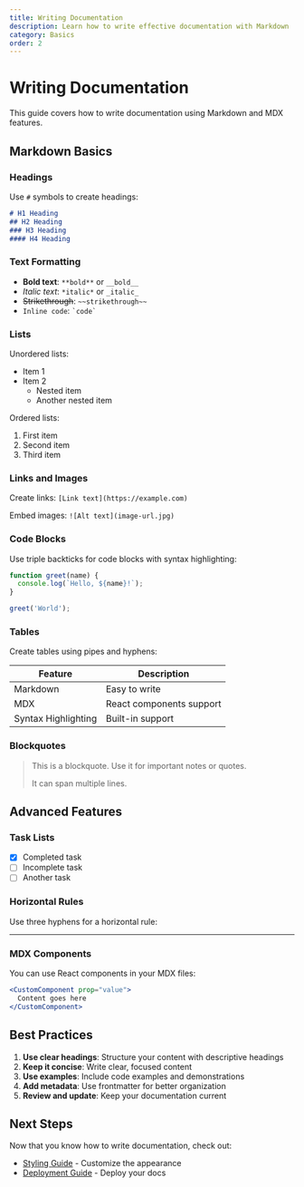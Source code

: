 ```yaml
---
title: Writing Documentation
description: Learn how to write effective documentation with Markdown
category: Basics
order: 2
---
```


# Writing Documentation

This guide covers how to write documentation using Markdown and MDX features.

## Markdown Basics

### Headings

Use `#` symbols to create headings:

```markdown
# H1 Heading
## H2 Heading
### H3 Heading
#### H4 Heading
```

### Text Formatting

- **Bold text**: `**bold**` or `__bold__`
- *Italic text*: `*italic*` or `_italic_`
- ~~Strikethrough~~: `~~strikethrough~~`
- `Inline code`: `` `code` ``

### Lists

Unordered lists:
- Item 1
- Item 2
  - Nested item
  - Another nested item

Ordered lists:
1. First item
2. Second item
3. Third item

### Links and Images

Create links: `[Link text](https://example.com)`

Embed images: `![Alt text](image-url.jpg)`

### Code Blocks

Use triple backticks for code blocks with syntax highlighting:

```javascript
function greet(name) {
  console.log(`Hello, ${name}!`);
}

greet('World');
```

### Tables

Create tables using pipes and hyphens:

| Feature | Description |
|---------|-------------|
| Markdown | Easy to write |
| MDX | React components support |
| Syntax Highlighting | Built-in support |

### Blockquotes

> This is a blockquote. Use it for important notes or quotes.
> 
> It can span multiple lines.

## Advanced Features

### Task Lists

- [x] Completed task
- [ ] Incomplete task
- [ ] Another task

### Horizontal Rules

Use three hyphens for a horizontal rule:

---

### MDX Components

You can use React components in your MDX files:

```jsx
<CustomComponent prop="value">
  Content goes here
</CustomComponent>
```

## Best Practices

1. **Use clear headings**: Structure your content with descriptive headings
2. **Keep it concise**: Write clear, focused content
3. **Use examples**: Include code examples and demonstrations
4. **Add metadata**: Use frontmatter for better organization
5. **Review and update**: Keep your documentation current

## Next Steps

Now that you know how to write documentation, check out:
- [Styling Guide](/docs/styling) - Customize the appearance
- [Deployment Guide](/docs/deployment) - Deploy your docs
